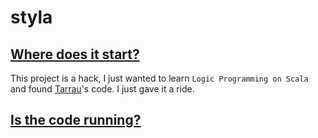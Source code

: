 # styla

## [Where does it start?](./init/README.md)

This project is a hack, I just wanted to learn `Logic Programming on Scala` and found [Tarrau](http://www.cse.unt.edu/~tarau/)'s code. I just gave it a ride.

## [Is the code running?](./styla/README.md)
